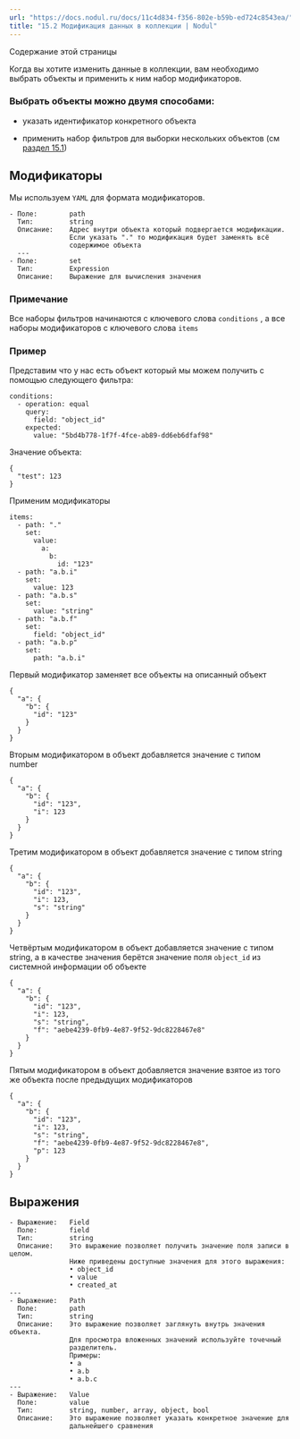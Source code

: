 ```yaml
---
url: "https://docs.nodul.ru/docs/11c4d834-f356-802e-b59b-ed724c8543ea/"
title: "15.2 Модификация данных в коллекции | Nodul"
---
```


Содержание этой страницы

Когда вы хотите изменить данные в коллекции, вам необходимо выбрать объекты и применить к ним набор модификаторов.

### Выбрать объекты можно двумя способами: [​](https://docs.nodul.ru/docs/11c4d834-f356-802e-b59b-ed724c8543ea/\#%D0%B2%D1%8B%D0%B1%D1%80%D0%B0%D1%82%D1%8C-%D0%BE%D0%B1%D1%8A%D0%B5%D0%BA%D1%82%D1%8B-%D0%BC%D0%BE%D0%B6%D0%BD%D0%BE-%D0%B4%D0%B2%D1%83%D0%BC%D1%8F-%D1%81%D0%BF%D0%BE%D1%81%D0%BE%D0%B1%D0%B0%D0%BC%D0%B8 "Прямая ссылка на Выбрать объекты можно двумя способами:")

- указать идентификатор конкретного объекта

- применить набор фильтров для выборки нескольких объектов (см [раздел 15.1](https://docs.nodul.ru/docs/9aec9635-95a8-4f62-b112-4936e3bf6f02))

## Модификаторы [​](https://docs.nodul.ru/docs/11c4d834-f356-802e-b59b-ed724c8543ea/\#%D0%BC%D0%BE%D0%B4%D0%B8%D1%84%D0%B8%D0%BA%D0%B0%D1%82%D0%BE%D1%80%D1%8B "Прямая ссылка на Модификаторы")

Мы используем `YAML` для формата модификаторов.

```codeBlockLines_e6Vv
- Поле:        path
  Тип:         string
  Описание:    Адрес внутри объекта который подвергается модификации.
               Если указать "." то модификация будет заменять всё
               содержимое объекта
  ---
- Поле:        set
  Тип:         Expression
  Описание:    Выражение для вычисления значения

```

### Примечание [​](https://docs.nodul.ru/docs/11c4d834-f356-802e-b59b-ed724c8543ea/\#%D0%BF%D1%80%D0%B8%D0%BC%D0%B5%D1%87%D0%B0%D0%BD%D0%B8%D0%B5 "Прямая ссылка на Примечание")

Все наборы фильтров начинаются с ключевого слова `conditions` , а все наборы модификаторов с ключевого слова `items`

### Пример [​](https://docs.nodul.ru/docs/11c4d834-f356-802e-b59b-ed724c8543ea/\#%D0%BF%D1%80%D0%B8%D0%BC%D0%B5%D1%80 "Прямая ссылка на Пример")

Представим что у нас есть объект который мы можем получить с помощью следующего фильтра:

```codeBlockLines_e6Vv
conditions:
  - operation: equal
    query:
      field: "object_id"
    expected:
      value: "5bd4b778-1f7f-4fce-ab89-dd6eb6dfaf98"

```

Значение объекта:

```codeBlockLines_e6Vv
{
  "test": 123
}

```

Применим модификаторы

```codeBlockLines_e6Vv
items:
  - path: "."
    set:
      value:
        a:
          b:
            id: "123"
  - path: "a.b.i"
    set:
      value: 123
  - path: "a.b.s"
    set:
      value: "string"
  - path: "a.b.f"
    set:
      field: "object_id"
  - path: "a.b.p"
    set:
      path: "a.b.i"

```

Первый модификатор заменяет все объекты на описанный объект

```codeBlockLines_e6Vv
{
  "a": {
    "b": {
      "id": "123"
    }
  }
}

```

Вторым модификатором в объект добавляется значение с типом number

```codeBlockLines_e6Vv
{
  "a": {
    "b": {
      "id": "123",
      "i": 123
    }
  }
}

```

Третим модификатором в объект добавляется значение с типом string

```codeBlockLines_e6Vv
{
  "a": {
    "b": {
      "id": "123",
      "i": 123,
      "s": "string"
    }
  }
}

```

Четвёртым модификатором в объект добавляется значение с типом string, а в качестве значения берётся значение поля `object_id` из системной информации об объекте

```codeBlockLines_e6Vv
{
  "a": {
    "b": {
      "id": "123",
      "i": 123,
      "s": "string",
      "f": "aebe4239-0fb9-4e87-9f52-9dc8228467e8"
    }
  }
}

```

Пятым модификатором в объект добавляется значение взятое из того же объекта после предыдущих модификаторов

```codeBlockLines_e6Vv
{
  "a": {
    "b": {
      "id": "123",
      "i": 123,
      "s": "string",
      "f": "aebe4239-0fb9-4e87-9f52-9dc8228467e8",
      "p": 123
    }
  }
}

```

## Выражения [​](https://docs.nodul.ru/docs/11c4d834-f356-802e-b59b-ed724c8543ea/\#%D0%B2%D1%8B%D1%80%D0%B0%D0%B6%D0%B5%D0%BD%D0%B8%D1%8F "Прямая ссылка на Выражения")

```codeBlockLines_e6Vv
- Выражение:   Field
  Поле:        field
  Тип:         string
  Описание:    Это выражение позволяет получить значение поля записи в целом.
               Ниже приведены доступные значения для этого выражения:
               • object_id
               • value
               • created_at
---
- Выражение:   Path
  Поле:        path
  Тип:         string
  Описание:    Это выражение позволяет заглянуть внутрь значения объекта.
               Для просмотра вложенных значений используйте точечный
               разделитель.
               Примеры:
               • a
               • a.b
               • a.b.c
---
- Выражение:   Value
  Поле:        value
  Тип:         string, number, array, object, bool
  Описание:    Это выражение позволяет указать конкретное значение для
               дальнейшего сравнения

```